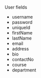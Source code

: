 User fields

- username
- password
- uniqueId
- firstName
- lastName
- email
- address
- bio
- contactNo
- course
- department
